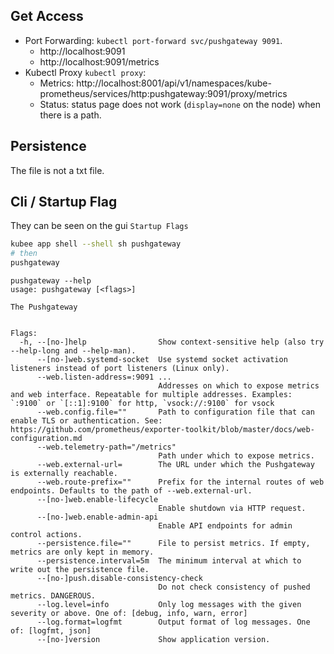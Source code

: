 ## Get Access


* Port Forwarding: `kubectl port-forward svc/pushgateway 9091`.
    * http://localhost:9091
    * http://localhost:9091/metrics
* Kubectl Proxy `kubectl proxy`:
    * Metrics: http://localhost:8001/api/v1/namespaces/kube-prometheus/services/http:pushgateway:9091/proxy/metrics
    * Status: status page does not work (`display=none` on the node) when there is a path.


## Persistence

The file is not a txt file.

## Cli / Startup Flag


They can be seen on the gui `Startup Flags`
```bash
kubee app shell --shell sh pushgateway
# then  
pushgateway
```
```
pushgateway --help
usage: pushgateway [<flags>]

The Pushgateway


Flags:
  -h, --[no-]help                Show context-sensitive help (also try --help-long and --help-man).
      --[no-]web.systemd-socket  Use systemd socket activation listeners instead of port listeners (Linux only).
      --web.listen-address=:9091 ...
                                 Addresses on which to expose metrics and web interface. Repeatable for multiple addresses. Examples: `:9100` or `[::1]:9100` for http, `vsock://:9100` for vsock
      --web.config.file=""       Path to configuration file that can enable TLS or authentication. See: https://github.com/prometheus/exporter-toolkit/blob/master/docs/web-configuration.md
      --web.telemetry-path="/metrics"
                                 Path under which to expose metrics.
      --web.external-url=        The URL under which the Pushgateway is externally reachable.
      --web.route-prefix=""      Prefix for the internal routes of web endpoints. Defaults to the path of --web.external-url.
      --[no-]web.enable-lifecycle
                                 Enable shutdown via HTTP request.
      --[no-]web.enable-admin-api
                                 Enable API endpoints for admin control actions.
      --persistence.file=""      File to persist metrics. If empty, metrics are only kept in memory.
      --persistence.interval=5m  The minimum interval at which to write out the persistence file.
      --[no-]push.disable-consistency-check
                                 Do not check consistency of pushed metrics. DANGEROUS.
      --log.level=info           Only log messages with the given severity or above. One of: [debug, info, warn, error]
      --log.format=logfmt        Output format of log messages. One of: [logfmt, json]
      --[no-]version             Show application version.

```